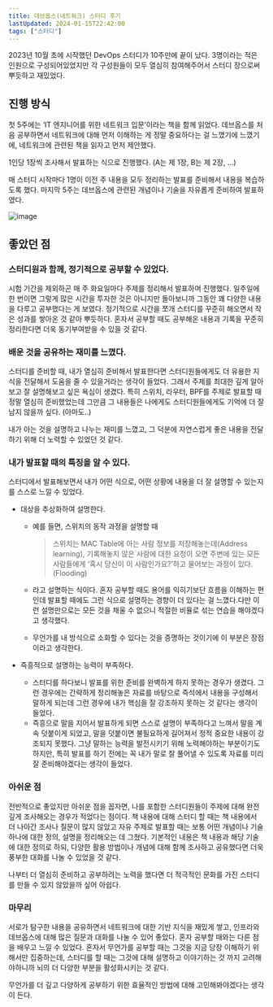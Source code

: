 ```yaml
---
title: 데브옵스(네트워크) 스터디 후기
lastUpdated: 2024-01-15T22:42:00
tags: ["스터디"]
---
```


2023년 10월 초에 시작했던 DevOps 스터디가 10주만에 끝이 났다.
3명이라는 적은 인원으로 구성되어있었지만 각 구성원들이 모두 열심히 참여해주어서 스터디 장으로써 뿌듯하고 재밌었다.

## 진행 방식

첫 5주에는 ‘IT 엔지니어를 위한 네트워크 입문’이라는 책을 함께 읽었다. 데브옵스를 처음 공부하면서 네트워크에 대해 먼저 이해하는 게 정말 중요하다는 걸 느꼈기에 느꼈기에, 네트워크에 관련된 책을 읽자고 먼저 제안했다.

1인당 1장씩 조사해서 발표하는 식으로 진행했다. (A는 제 1장, B는 제 2장, …)

매 스터디 시작마다 1명이 이전 주 내용을 모두 정리하는 발표를 준비해서 내용을 복습하도록 했다.
마지막 5주는 데브옵스에 관련된 개념이나 기술을 자유롭게 준비하여 발표하였다.

![image](https://github.com/user-attachments/assets/d07a51dd-eda2-4c40-8d1e-dcc2727c91cd)

## 좋았던 점
 
### 스터디원과 함께, 정기적으로 공부할 수 있었다.

시험 기간을 제외하곤 매 주 화요일마다 주제를 정리해서 발표하며 진행했다. 일주일에 한 번이면 그렇게 많은 시간을 투자한 것은 아니지만 돌아보니까 그동안 꽤 다양한 내용을 다루고 공부했다는 게 보였다. 정기적으로 시간을 쪼개 스터디를 꾸준히 해오면서 작은 성과를 쌓아온 것 같아 뿌듯하다. 혼자서 공부할 때도 공부해온 내용과 기록을 꾸준히 정리한다면 더욱 동기부여받을 수 있을 것 같다.

### 배운 것을 공유하는 재미를 느꼈다.

스터디를 준비할 때, 내가 열심히 준비해서 발표한다면 스터디원들에게도 더 유용한 지식을 전달해서 도움을 줄 수 있을거라는 생각이 들었다. 그래서 주제를 최대한 깊게 알아보고 잘 설명해보고 싶은 욕심이 생겼다. 특히 스위치, 라우터, BPF를 주제로 발표할 때 정말 열심히 준비했었는데 그만큼 그 내용들은 나에게도 스터디원들에게도 기억에 더 잘 남지 않을까 싶다. (아마도..)

내가 아는 것을 설명하고 나누는 재미를 느꼈고, 그 덕분에 자연스럽게 좋은 내용을 전달하기 위해 더 노력할 수 있었던 것 같다.

### 내가 발표할 때의 특징을 알 수 있다.

스터디에서 발표해보면서 내가 어떤 식으로, 어떤 상황에 내용을 더 잘 설명할 수 있는지를 스스로 느낄 수 있었다.

- 대상을 추상화하여 설명한다.
  - 예를 들면, 스위치의 동작 과정을 설명할 때

    > 스위치는 MAC Table에 아는 사람 정보를 저장해놓는데(Address learning), 기록해놓지 않은 사람에 대한 요청이 오면 주변에 있는 모든 사람들에게 ‘혹시 당신이 이 사람인가요?’하고 물어보는 과정이 있다. (Flooding)

  - 라고 설명하는 식이다. 혼자 공부할 때도 용어를 익히기보단 흐름을 이해하는 편인데 발표할 때에도 그런 식으로 설명하는 경향이 더 있다는 걸 느꼈다.다만 이런 설명만으로는 모든 것을 채울 수 없으니 적절한 비율로 섞는 연습을 해야겠다고 생각했다.
  - 무언가를 내 방식으로 소화할 수 있다는 것을 증명하는 것이기에 이 부분은 장점이라고 생각한다.

- 즉흥적으로 설명하는 능력이 부족하다.
  - 스터디를 하다보니 발표를 위한 준비를 완벽하게 하지 못하는 경우가 생겼다. 그런 경우에는 간략하게 정리해놓은 자료를 바탕으로 즉석에서 내용을 구성해서 말하게 되는데 그런 경우에 내가 핵심을 잘 강조하지 못하는 것 같다는 생각이 들었다.
  - 즉흥으로 말을 지어서 발표하게 되면 스스로 설명이 부족하다고 느껴서 말을 계속 덧붙이게 되었고, 말을 덧붙이면 불필요하게 길어져서 정적 중요한 내용이 강조되지 못했다. 그냥 말하는 능력을 발전시키기 위해 노력해야하는 부분이기도 하지만, 특히 발표를 하기 전에는 꼭 내가 말로 잘 풀어낼 수 있도록 자료를 미리 잘 준비해야겠다는 생각이 들었다.
  
### 아쉬운 점

전반적으로 좋았지만 아쉬운 점을 꼽자면, 나를 포함한 스터디원들이 주제에 대해 완전 깊게 조사해오는 경우가 적었다는 점이다. 책 내용에 대해 스터디 할 때는 책 내용에서 더 나아간 조사나 질문이 많지 않았고 자유 주제로 발표할 때는 보통 어떤 개념이나 기술 하나에 대한 정의, 설명을 정리해오는 데 그쳤다. 기본적인 내용은 책 내용과 해당 기술에 대한 정의로 하되, 다양한 활용 방법이나 개념에 대해 함께 조사하고 공유했다면 더욱 풍부한 대화를 나눌 수 있었을 것 같다.

나부터 더 열심히 준비하고 공부하려는 노력을 했다면 더 적극적인 문화를 가진 스터디를 만들 수 있지 않았을까 싶어 아쉽다.

### 마무리
서로가 탐구한 내용을 공유하면서 네트워크에 대한 기반 지식을 재밌게 쌓고, 인프라와 데브옵스에 대해 많은 질문과 대화를 나눌 수 있어 좋았다. 혼자 공부할 때와는 다른 점을 배우고 느낄 수 있었다. 혼자서 무언가를 공부할 때는 그것을 지금 당장 이해하기 위해서만 집중하는데, 스터디를 할 때는 그것에 대해 설명하고 이야기하는 것 까지 고려해야하니까 뇌의 더 다양한 부분을 활성화시키는 것 같다.

무언가를 더 깊고 다양하게 공부하기 위한 효율적인 방법에 대해 고민해봐야겠다는 생각이 든다.